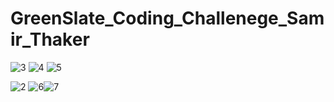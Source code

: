 # GreenSlate_Coding_Challenege_Samir_Thaker
![3](https://user-images.githubusercontent.com/46947688/120929795-72f6ef80-c6b8-11eb-9f46-ed9444d0937a.PNG)
![4](https://user-images.githubusercontent.com/46947688/120929796-72f6ef80-c6b8-11eb-8143-e09cc21dc115.PNG)
![5](https://user-images.githubusercontent.com/46947688/120929797-72f6ef80-c6b8-11eb-9b86-b7e2334b69a9.PNG)

![2](https://user-images.githubusercontent.com/46947688/120929794-72f6ef80-c6b8-11eb-832a-bc0576a2768d.PNG)
![6](https://user-images.githubusercontent.com/46947688/120929798-738f8600-c6b8-11eb-86bf-9664fe10c690.PNG)![7](https://user-images.githubusercontent.com/46947688/120929921-fdd7ea00-c6b8-11eb-9d92-a790ea78fbb4.PNG)

